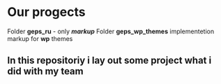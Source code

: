 ﻿# Our progects
Folder **geps_ru** - only ***markup***
Folder **geps_wp_themes** implementetion markup for **wp** themes


## In this repositoriy i lay out some project what i did with my team
